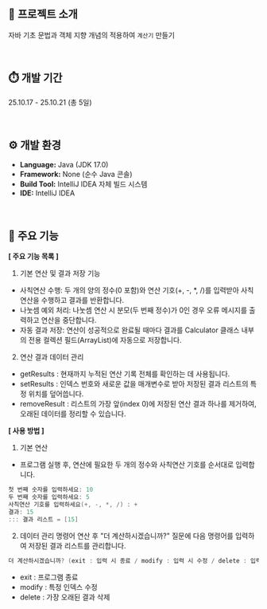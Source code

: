 ## 📁 프로젝트 소개
자바 기초 문법과 객체 지향 개념의 적용하여 `계산기` 만들기

<br>

## ⏱️ 개발 기간
25.10.17 - 25.10.21 (총 5일)

<br>

## ⚙️ 개발 환경
* **Language:** Java (JDK 17.0)
* **Framework:** None (순수 Java 콘솔)
* **Build Tool:** IntelliJ IDEA 자체 빌드 시스템
* **IDE:** IntelliJ IDEA

<br>

## 🔎 주요 기능
**[ 주요 기능 목록 ]**
1. 기본 연산 및 결과 저장 기능
  - 사칙연산 수행: 두 개의 양의 정수(0 포함)와 연산 기호(+, -, *, /)를 입력받아 사칙연산을 수행하고 결과를 반환합니다.
  - 나눗셈 예외 처리: 나눗셈 연산 시 분모(두 번째 정수)가 0인 경우 오류 메시지를 출력하고 연산을 중단합니다.
  - 자동 결과 저장: 연산이 성공적으로 완료될 때마다 결과를 Calculator 클래스 내부의 전용 컬렉션 필드(ArrayList)에 자동으로 저장합니다. 
2. 연산 결과 데이터 관리
  - getResults : 현재까지 누적된 연산 기록 전체를 확인하는 데 사용됩니다.
  - setResults : 인덱스 번호와 새로운 값을 매개변수로 받아 저장된 결과 리스트의 특정 위치를 덮어씁니다.
  - removeResult : 리스트의 가장 앞(index 0)에 저장된 연산 결과 하나를 제거하여, 오래된 데이터를 정리할 수 있습니다.
    
**[ 사용 방법 ]**
1. 기본 연산
- 프로그램 실행 후, 연산에 필요한 두 개의 정수와 사칙연산 기호를 순서대로 입력합니다.
```java
첫 번째 숫자를 입력하세요: 10
두 번째 숫자를 입력하세요: 5
사칙연산 기호를 입력하세요(+, -, *, /) : +
결과: 15
::: 결과 리스트 = [15]
```

2. 데이터 관리 명령어
연산 후 "더 계산하시겠습니까?" 질문에 다음 명령어를 입력하여 저장된 결과 리스트를 관리합니다.
```java
더 계산하시겠습니까? (exit : 입력 시 종료 / modify : 입력 시 수정 / delete : 입력 시 첫번째 값 삭제)
```
- exit : 프로그램 종료
- modify : 특정 인덱스 수정
- delete : 가장 오래된 결과 삭제
